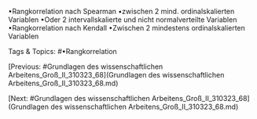 •Rangkorrelation nach Spearman 
•zwischen 2 mind. ordinalskalierten Variablen
•Oder 2 intervallskalierte und nicht normalverteilte Variablen
•Rangkorrelation nach Kendall
•Zwischen 2 mindestens ordinalskalierten Variablen

   Tags & Topics:
   #•Rangkorrelation

[Previous: #Grundlagen des wissenschaftlichen Arbeitens_Groß_II_310323_68](Grundlagen des wissenschaftlichen Arbeitens_Groß_II_310323_68.md)

[Next: #Grundlagen des wissenschaftlichen Arbeitens_Groß_II_310323_68](Grundlagen des wissenschaftlichen Arbeitens_Groß_II_310323_68.md)